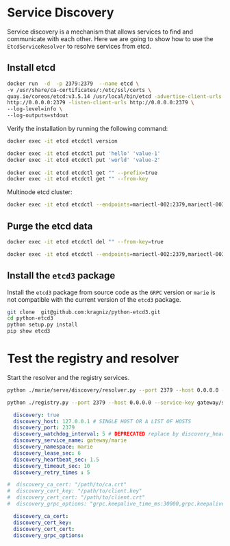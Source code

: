 # Service Discovery

Service discovery is a mechanism that allows services to find and communicate with each other. 
Here we are going to show how to use the `EtcdServiceResolver` to resolve services from etcd.

## Install etcd

```bash
docker run  -d  -p 2379:2379  --name etcd \
-v /usr/share/ca-certificates/:/etc/ssl/certs \
quay.io/coreos/etcd:v3.5.14 /usr/local/bin/etcd -advertise-client-urls \
http://0.0.0.0:2379 -listen-client-urls http://0.0.0.0:2379 \
--log-level=info \
--log-outputs=stdout
```

Verify the installation by running the following command:

```bash  
docker exec -it etcd etcdctl version
```

```bash
docker exec -it etcd etcdctl put 'hello' 'value-1'
docker exec -it etcd etcdctl put 'world' 'value-2'
 
docker exec -it etcd etcdctl get "" --prefix=true
docker exec -it etcd etcdctl get "" --from-key
```

Multinode etcd cluster:

```bash
docker exec -it etcd etcdctl --endpoints=mariectl-002:2379,mariectl-003:2379,mariectl-004:2379 get "" --prefix=true
```




## Purge the etcd data

```bash
docker exec -it etcd etcdctl del "" --from-key=true

docker exec -it etcd etcdctl --endpoints=mariectl-002:2379,mariectl-003:2379,mariectl-004:2379  del "" --from-key=true
```

## Install the `etcd3` package

Install the `etcd3` package from source code  as the `GRPC` version or `marie` is not compatible with the current version of the `etcd3` package.

```bash
git clone  git@github.com:kragniz/python-etcd3.git
cd python-etcd3
python setup.py install
pip show etcd3
```

# Test the registry and resolver

Start the resolver and the registry services.

```bash
python ./marie/serve/discovery/resolver.py --port 2379 --host 0.0.0.0 --service-key gateway/service_test
```

```bash
python ./registry.py --port 2379 --host 0.0.0.0 --service-key gateway/service_test --service-addr 127.0.0.1:5001 --my-id service001
```


```yaml
  discovery: true
  discovery_host: 127.0.0.1 # SINGLE HOST OR A LIST OF HOSTS
  discovery_port: 2379
  discovery_watchdog_interval: 5 # DEPRECATED replace by discovery_heartbeat_sec
  discovery_service_name: gateway/marie
  discovery_namespace: marie
  discovery_lease_sec: 6
  discovery_heartbeat_sec: 1.5
  discovery_timeout_sec: 10
  discovery_retry_times : 5

#  discovery_ca_cert: "/path/to/ca.crt"
#  discovery_cert_key: "/path/to/client.key"
#  discovery_cert_cert: "/path/to/client.crt"
#  discovery_grpc_options: "grpc.keepalive_time_ms:30000,grpc.keepalive_timeout_ms:5000"

  discovery_ca_cert:
  discovery_cert_key:
  discovery_cert_cert:
  discovery_grpc_options:
```